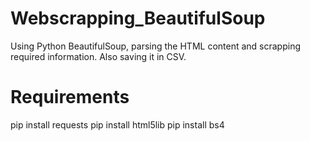 # Webscrapping_BeautifulSoup

Using Python BeautifulSoup, parsing the HTML content and scrapping required information. Also saving it in CSV.

# Requirements
pip install requests
pip install html5lib
pip install bs4

